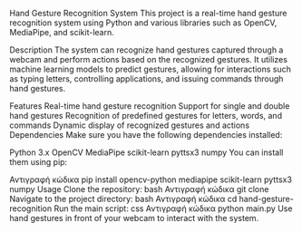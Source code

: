 Hand Gesture Recognition System
This project is a real-time hand gesture recognition system using Python and various libraries such as OpenCV, MediaPipe, and scikit-learn.

Description
The system can recognize hand gestures captured through a webcam and perform actions based on the recognized gestures. It utilizes machine learning models to predict gestures, allowing for interactions such as typing letters, controlling applications, and issuing commands through hand gestures.

Features
Real-time hand gesture recognition
Support for single and double hand gestures
Recognition of predefined gestures for letters, words, and commands
Dynamic display of recognized gestures and actions
Dependencies
Make sure you have the following dependencies installed:

Python 3.x
OpenCV
MediaPipe
scikit-learn
pyttsx3
numpy
You can install them using pip:

Αντιγραφή κώδικα
pip install opencv-python mediapipe scikit-learn pyttsx3 numpy
Usage
Clone the repository:
bash
Αντιγραφή κώδικα
git clone <repository-url>
Navigate to the project directory:
bash
Αντιγραφή κώδικα
cd hand-gesture-recognition
Run the main script:
css
Αντιγραφή κώδικα
python main.py
Use hand gestures in front of your webcam to interact with the system.
